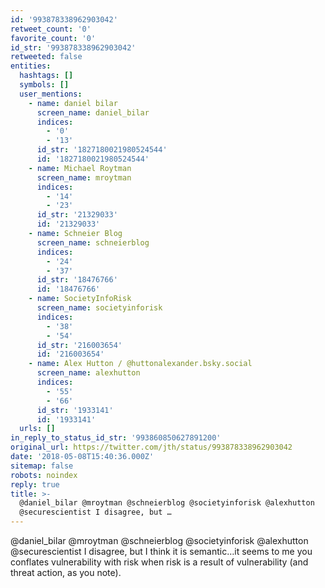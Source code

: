 ```yaml
---
id: '993878338962903042'
retweet_count: '0'
favorite_count: '0'
id_str: '993878338962903042'
retweeted: false
entities:
  hashtags: []
  symbols: []
  user_mentions:
    - name: daniel bilar
      screen_name: daniel_bilar
      indices:
        - '0'
        - '13'
      id_str: '1827180021980524544'
      id: '1827180021980524544'
    - name: Michael Roytman
      screen_name: mroytman
      indices:
        - '14'
        - '23'
      id_str: '21329033'
      id: '21329033'
    - name: Schneier Blog
      screen_name: schneierblog
      indices:
        - '24'
        - '37'
      id_str: '18476766'
      id: '18476766'
    - name: SocietyInfoRisk
      screen_name: societyinforisk
      indices:
        - '38'
        - '54'
      id_str: '216003654'
      id: '216003654'
    - name: Alex Hutton / @huttonalexander.bsky.social
      screen_name: alexhutton
      indices:
        - '55'
        - '66'
      id_str: '1933141'
      id: '1933141'
  urls: []
in_reply_to_status_id_str: '993860850627891200'
original_url: https://twitter.com/jth/status/993878338962903042
date: '2018-05-08T15:40:36.000Z'
sitemap: false
robots: noindex
reply: true
title: >-
  @daniel_bilar @mroytman @schneierblog @societyinforisk @alexhutton
  @securescientist I disagree, but …
---
```


@daniel_bilar @mroytman @schneierblog @societyinforisk @alexhutton @securescientist I disagree, but I think it is semantic…it seems to me you conflates vulnerability with risk when risk is a result of vulnerability (and threat action, as you note).